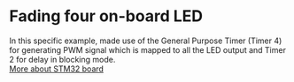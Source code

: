 # Fading four on-board LED 
In this specific example, made use of the General Purpose Timer (Timer 4) for generating PWM signal which is mapped to all the LED output and Timer 2 for delay in blocking mode. \
[More about STM32 board](https://www.st.com/resource/en/user_manual/um1842-discovery-kit-with-stm32f411ve-mcu-stmicroelectronics.pdf)
